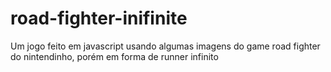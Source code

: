 # road-fighter-inifinite
 Um jogo feito em javascript usando algumas imagens do game road fighter do nintendinho, porém em forma de runner infinito
